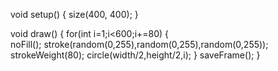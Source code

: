 void setup() {
  size(400, 400);
}

void draw()
{
  for(int i=1;i<600;i+=80)
  {    
     noFill();
     stroke(random(0,255),random(0,255),random(0,255));
     strokeWeight(80);
     circle(width/2,height/2,i);
  }
  saveFrame();
}
